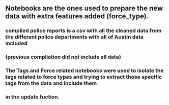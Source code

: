 ## Notebooks are the ones used to prepare the new data with extra features added (force_type).

### complied police reports is a csv with all the cleaned data from the different police departments with all of Austin data included
### (previous compliation did not include all data)


### The Tags and Force related notebooks were used to isolate the tags related to force types and trying to extract those specific tags from the data and include them
### in the update fuction.
